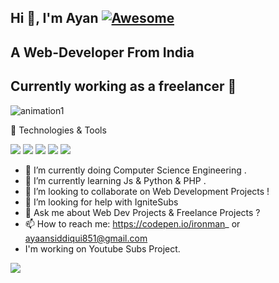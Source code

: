    ## Hi 👋, I'm Ayan [![Awesome](https://cdn.rawgit.com/sindresorhus/awesome/d7305f38d29fed78fa85652e3a63e154dd8e8829/media/badge.svg)](https://github.com/ayansiddiqui007/awesome#readme)
## A Web-Developer From India
##  Currently working as a freelancer 👋


![animation1](https://i.imgur.com/eymQH3q.gif)


🔧 Technologies & Tools
            
![](https://img.shields.io/badge/<Code>-<Python>-informational?style=flat&logo=<LOGO_NAME>&logoColor=white&color=2bbc8a)
![](https://img.shields.io/badge/<Code>-<Javascript>-informational?style=flat&logo=<LOGO_NAME>&logoColor=white&color=2bbc8a)
![](https://img.shields.io/badge/<Code>-<html>-informational?style=flat&logo=<LOGO_NAME>&logoColor=white&color=2bbc8a)
![](https://img.shields.io/badge/<Code>-<Java>-informational?style=flat&logo=<LOGO_NAME>&logoColor=white&color=2bbc8a)
![](https://img.shields.io/badge/<Shell>-<Bash>-informational?style=flat&logo=<LOGO_NAME>&logoColor=white&color=2bbc8a)

- 🔭 I’m currently doing Computer Science Engineering .
- 🌱 I’m currently learning Js & Python & PHP .
- 👯 I’m looking to collaborate on Web Development Projects !
- 🤔 I’m looking for help with IgniteSubs
- 💬 Ask me about Web Dev Projects & Freelance Projects ?
- 📫 How to reach me: https://codepen.io/ironman_ or ayaansiddiqui851@gmail.com
- I'm working on Youtube Subs Project.
<img src="https://www.google.com/url?sa=i&url=https%3A%2F%2Fezgif.com%2Fhelp%2Fgif-transparency&psig=AOvVaw3OWzSVOfqsv1IOk5Jn0Og6&ust=1603378501744000&source=images&cd=vfe&ved=0CAIQjRxqFwoTCPDzypfExewCFQAAAAAdAAAAABBP">
